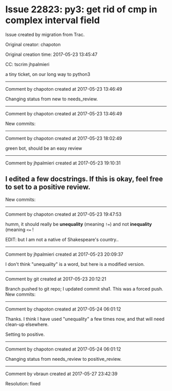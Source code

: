 # Issue 22823: py3: get rid of cmp in complex interval field

Issue created by migration from Trac.

Original creator: chapoton

Original creation time: 2017-05-23 13:45:47

CC:  tscrim jhpalmieri

a tiny ticket, on our long way to python3


---

Comment by chapoton created at 2017-05-23 13:46:49

Changing status from new to needs_review.


---

Comment by chapoton created at 2017-05-23 13:46:49

New commits:


---

Comment by chapoton created at 2017-05-23 18:02:49

green bot, should be an easy review


---

Comment by jhpalmieri created at 2017-05-23 19:10:31

I edited a few docstrings. If this is okay, feel free to set to a positive review.
----
New commits:


---

Comment by chapoton created at 2017-05-23 19:47:53

humm, it should really be **unequality** (meaning `!=`) and not **inequality** (meaning `<=` !

EDIT: but I am not a native of Shakespeare's country..


---

Comment by jhpalmieri created at 2017-05-23 20:09:37

I don't think "unequality" is a word, but here is a modified version.


---

Comment by git created at 2017-05-23 20:12:21

Branch pushed to git repo; I updated commit sha1. This was a forced push. New commits:


---

Comment by chapoton created at 2017-05-24 06:01:12

Thanks. I think I have used "unequality" a few times now, and that will need clean-up elsewhere.

Setting to positive.


---

Comment by chapoton created at 2017-05-24 06:01:12

Changing status from needs_review to positive_review.


---

Comment by vbraun created at 2017-05-27 23:42:39

Resolution: fixed

